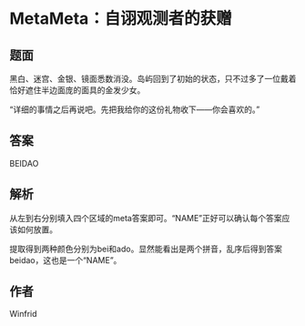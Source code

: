 # MetaMeta：自诩观测者的获赠

## 题面

黑白、迷宫、金银、镜面悉数消没。岛屿回到了初始的状态，只不过多了一位戴着恰好遮住半边面庞的面具的金发少女。

“详细的事情之后再说吧。先把我给你的这份礼物收下——你会喜欢的。”

[//]: # (<figure><img src="../../../.gitbook/assets/image &#40;64&#41;.png" alt=""><figcaption></figcaption></figure>)

## 答案

BEIDAO

## 解析

从左到右分别填入四个区域的meta答案即可。“NAME”正好可以确认每个答案应该如何放置。

提取得到两种颜色分别为bei和ado。显然能看出是两个拼音，乱序后得到答案beidao，这也是一个“NAME”。

## 作者

Winfrid
